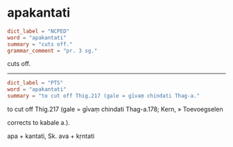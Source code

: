 # apakantati

``` toml
dict_label = "NCPED"
word = "apakantati"
summary = "cuts off."
grammar_comment = "pr. 3 sg."
```

cuts off.

--------------------

``` toml
dict_label = "PTS"
word = "apakantati"
summary = "to cut off Thig.217 (gale = gīvaṃ chindati Thag-a."
```

to cut off Thig.217 (gale = gīvaṃ chindati Thag\-a.178; Kern,
» Toevoegselen

 corrects to kabale a.).

apa \+ kantati, Sk. ava \+ kṛntati

